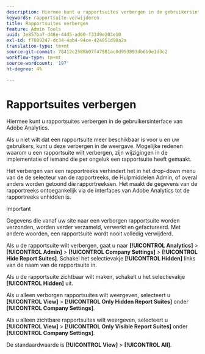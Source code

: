 ```yaml
---
description: Hiermee kunt u rapportsuites verbergen in de gebruikersinterface van Adobe Analytics.
keywords: rapportsuite verwijderen
title: Rapportsuites verbergen
feature: Admin Tools
uuid: 3e857ba7-d48e-44d5-ad60-f3349e203e10
exl-id: f7809247-dc34-4ab4-94ce-424051d90a2a
translation-type: tm+mt
source-git-commit: 78412c2588b07f47981ac0d953893db6b9e1d3c2
workflow-type: tm+mt
source-wordcount: '197'
ht-degree: 4%

---
```


# Rapportsuites verbergen

Hiermee kunt u rapportsuites verbergen in de gebruikersinterface van Adobe Analytics.

Als u niet wilt dat een rapportsuite meer beschikbaar is voor u en uw gebruikers, kunt u deze verbergen in de weergave. Mogelijke redenen waarom u een rapportsuite wilt verbergen, zijn wijzigingen in de implementatie of iemand die per ongeluk een rapportsuite heeft gemaakt.

Het verbergen van een rapportreeks verhindert het in het drop-down menu van de de selecteur van de rapportreeks, de Hulpmiddelen Admin, of overal anders worden getoond die rapportreeksen. Het maakt de gegevens van de rapportreeks ontoegankelijk via de interfaces van Adobe Analytics tot de rapportreeks unhidden is.

>[!IMPORTANT]
>
>Gegevens die vanaf uw site naar een verborgen rapportsuite worden verzonden, worden verder verzameld, verwerkt en gefactureerd. Met andere woorden, een rapportsuite wordt nooit volledig verwijderd.

Als u de rapportsuite wilt verbergen, gaat u naar **[!UICONTROL Analytics]** > **[!UICONTROL Admin]** > **[!UICONTROL Company Settings]** > **[!UICONTROL Hide Report Suites]**. Schakel het selectievakje **[!UICONTROL Hidden]** links van de naam van de rapportsuite in.

Als u de rapportsuite zichtbaar wilt maken, schakelt u het selectievakje **[!UICONTROL Hidden]** uit.

Als u alleen verborgen rapportsuites wilt weergeven, selecteert u **[!UICONTROL View]** > **[!UICONTROL Only Hidden Report Suites]** onder **[!UICONTROL Company Settings]**.

Als u alleen zichtbare rapportsuites wilt weergeven, selecteert u **[!UICONTROL View]** > **[!UICONTROL Only Visible Report Suites]** onder **[!UICONTROL Company Settings]**.

De standaardwaarde is **[!UICONTROL View]** > **[!UICONTROL All]**.
